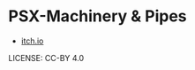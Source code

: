 PSX-Machinery & Pipes
===

* [itch.io](https://wildenza.itch.io/psx-machinery)

LICENSE: CC-BY 4.0


